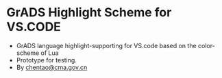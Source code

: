 # GrADS Highlight Scheme for VS.CODE

- GrADS language highlight-supporting for VS.code based on the color-scheme of Lua
- Prototype for testing.
- By chentao@cma.gov.cn
